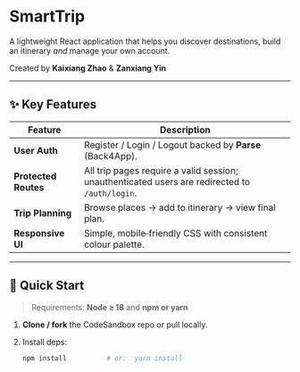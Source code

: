 # SmartTrip

A lightweight React application that helps you discover destinations,
build an itinerary *and* manage your own account.

Created by **Kaixiang Zhao** & **Zanxiang Yin**

---

## ✨ Key Features

| Feature | Description |
|---------|-------------|
| **User Auth** | Register / Login / Logout backed by **Parse** (Back4App). |
| **Protected Routes** | All trip pages require a valid session; unauthenticated users are redirected to `/auth/login`. |
| **Trip Planning** | Browse places → add to itinerary → view final plan. |
| **Responsive UI** | Simple, mobile‑friendly CSS with consistent colour palette. |

---

## 🚀 Quick Start

> Requirements: **Node ≥ 18** and **npm or yarn**

1. **Clone / fork** the CodeSandbox repo or pull locally.
2. Install deps:

   ```bash
   npm install          # or:  yarn install

